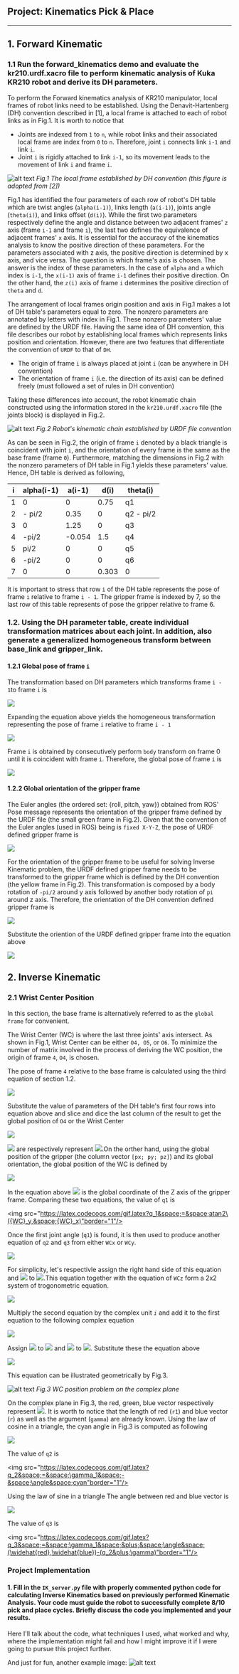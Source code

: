 ## Project: Kinematics Pick & Place
---

[//]: # (Image References)

[image1]: ./misc_images/kr210_DH_convention.png
[image2]: ./misc_images/kr210_urdf.PNG
[image3]: ./misc_images/wc_position.PNG

## 1. Forward Kinematic
### 1.1 Run the forward_kinematics demo and evaluate the kr210.urdf.xacro file to perform kinematic analysis of Kuka KR210 robot and derive its DH parameters.

To perform the Forward kinematics analysis of KR210 manipulator, local frames of robot links need to be established. Using the Denavit-Hartenberg (DH) convention described in [1], a local frame is attached to each of robot links as in Fig.1. It is worth to notice that  
* Joints are indexed from `1` to `n`, while robot links and their associated local frame are index from `0` to `n`. Therefore, joint `i` connects link `i-1` and link `i`.
* Joint `i` is rigidly attached to link `i-1`, so its movement leads to the movement of link `i` and frame `i`.

![alt text][image1]
*Fig.1 The local frame established by DH convention (this figure is adopted from [2])*

Fig.1 has identified the four parameters of each row of robot's DH table which are twist angles (`alpha(i-1)`), links length (`a(i-1)`), joints angle (`theta(i)`), and links offset (`d(i)`). While the first two parameters respectively define the angle and distance between two adjacent frames' `z` axis (frame `i-1` and frame `i`), the last two defines the equivalence of adjacent frames' `x` axis. It is essential for the accuracy of the kinematics analysis to know the positive direction of these parameters. For the parameters associated with z axis, the positive direction is determined by x axis, and vice versa. The question is which frame's axis is chosen. The answer is the index of these parameters. In the case of `alpha` and `a` which index is `i-1`, the `x(i-1)` axis of frame `i-1` defines their positive direction. On the other hand, the `z(i)` axis of frame `i` determines the positive direction of `theta` and `d`.  

The arrangement of local frames origin position and axis in Fig.1 makes a lot of DH table's parameters equal to zero. The nonzero parameters are annotated by letters with index in Fig.1. These nonzero parameters' value are defined by the URDF file. Having the same idea of DH convention, this file describes our robot by establishing local frames which represents links position and orientation. However, there are two features that differentiate the convention of `URDF` to that of `DH`.
* The origin of frame `i` is always placed at joint `i` (can be anywhere in DH convention)
* The orientation of frame `i` (i.e. the direction of its axis) can be defined freely (must followed a set of rules in DH convention)

Taking these differences into account, the robot kinematic chain constructed using the information stored in the `kr210.urdf.xacro` file (the joints block) is displayed in Fig.2.

![alt text][image2]
*Fig.2 Robot's kinematic chain established by URDF file convention*

As can be seen in Fig.2, the origin of frame `i` denoted by a black triangle is coincident with joint `i`, and the orientation of every frame is the same as the base frame (frame `0`). Furthermore, matching the dimensions in Fig.2 with the nonzero parameters of DH table in Fig.1 yields these parameters' value. Hence, DH table is derived as following,          

i | alpha(i-1) | a(i-1) | d(i) | theta(i)
--- | --- | --- | --- | ---
1 | 0 | 0 | 0.75 | q1
2 | - pi/2 | 0.35 | 0 | q2 - pi/2
3 | 0 | 1.25 | 0 | q3
4 |  -pi/2 | -0.054 | 1.5 | q4
5 | pi/2 | 0 | 0 | q5
6 | -pi/2 | 0 | 0 | q6
7 | 0 | 0 | 0.303 | 0

It is important to stress that row `i` of the DH table represents the pose of frame `i` relative to frame `i - 1`. The gripper frame is indexed by 7, so the last row of this table represents of pose the gripper relative to frame 6.

### 1.2. Using the DH parameter table, create individual transformation matrices about each joint. In addition, also generate a generalized homogeneous transform between base_link and gripper_link.
#### 1.2.1 Global pose of frame `i`
The transformation based on DH parameters which transforms frame `i - 1`to frame `i` is

<img src="https://latex.codecogs.com/gif.latex?_{i}^{i-1}\textrm{T}&space;=&space;R_X(\alpha_{i-1})D_X(a_{i-1})R_Z(\theta_i)D_Z(d_i)"/>

Expanding the equation above yields the homogeneous transformation representing the pose of frame `i` relative to frame `i - 1`

<img src="https://latex.codecogs.com/gif.latex?_{i}^{i-1}\textrm{T}&space;=&space;\begin{bmatrix}&space;c\theta_i&space;&-s\theta_i&space;&0&space;&a_{i-1}&space;\\&space;s\theta_ic\alpha_{i-1}&space;&c\theta_ic\alpha_{i-1}&space;&-s\alpha_{i-1}&space;&-s\alpha_{i-1}d_i&space;\\&space;s\theta_is\alpha_{i-1}&space;&c\theta_is\alpha_{i-1}&space;&c\alpha_{i-1}&space;&c\alpha_{i-1}d_i&space;\\&space;0&space;&0&space;&0&space;&1&space;\end{bmatrix}"/>

Frame `i` is obtained by consecutively perform `body` transform on frame 0 until it is coincident with frame `i`. Therefore, the global pose of frame `i` is

<img src="https://latex.codecogs.com/gif.latex?_{G}^{0}\textrm{T}&space;=&space;_{1}^{0}\textrm{T}\:_{2}^{1}\textrm{T}\:&space;\cdots\:&space;_{6}^{5}\textrm{T}\:_{G}^{6}\textrm{T}"/>   

#### 1.2.2 Global orientation of the gripper frame
The Euler angles (the ordered set: {roll, pitch, yaw}) obtained from ROS' Pose message represents the orientation of the gripper frame defined by the URDF file (the small green frame in Fig.2). Given that the convention of the Euler angles (used in ROS) being is `fixed X-Y-Z`, the pose of URDF defined gripper frame is

<img src="https://latex.codecogs.com/gif.latex?^{0}\textrm{ORI}_{G(urdf)}&space;=&space;Rot_Z(yaw)\:&space;Rot_Y(pitch)\:&space;Rot_X(roll)"/>

For the orientation of the gripper frame to be useful for solving Inverse Kinematic problem, the URDF defined gripper frame needs to be transformed to the gripper frame which is defined by the DH convention (the yellow frame in Fig.2). This transformation is composed by a body rotation of `-pi/2` around y axis followed by another body rotation of `pi` around z axis. Therefore, the orientation of the DH convention defined gripper frame is

<img src="https://latex.codecogs.com/gif.latex?^{0}\textrm{ORI}_{G}&space;=&space;^{0}\textrm{ORI}_{G(urdf)}\:&space;Rot_Y(-\pi/2)\:&space;Rot_Z(\pi)"/>

Substitute the oriention of the URDF defined gripper frame into the equation above

<img src="https://latex.codecogs.com/gif.latex?^{0}\textrm{ORI}_{G}&space;=&space;Rot_Z(yaw)\:&space;Rot_Y(pitch)\:&space;Rot_X(roll)\:&space;Rot_Y(-\pi/2)\:&space;Rot_Z(\pi)"/>  

## 2. Inverse Kinematic
### 2.1 Wrist Center Position
In this section, the base frame is alternatively referred to as the `global frame` for convenient.

The Wrist Center (WC) is where the last three joints' axis intersect. As shown in Fig.1, Wrist Center can be either `O4, O5`, or `O6`. To minimize the number of matrix involved in the process of deriving the WC position, the origin of frame `4`, `O4`, is chosen.

The pose of frame `4` relative to the base frame is calculated using the third equation of section 1.2.

<img src="https://latex.codecogs.com/gif.latex?_{4}^{0}\textrm{T}&space;=&space;_{1}^{0}\textrm{T}\:_{2}^{1}\textrm{T}\:_{3}^{2}\textrm{T}\:_{4}^{3}\textrm{T}"/>

Substitute the value of parameters of the DH table's first four rows into equation above and slice and dice the last column of the result to get the global position of `O4` or the Wrist Center

<img src="https://latex.codecogs.com/gif.latex?^{0}\textrm{WC}&space;=&space;\begin{bmatrix}&space;\(1.25s_2-0.054s_{23}&plus;1.5c_{23}&plus;0.35\)c_1\\&space;\(1.25s_2-0.054s_{23}&plus;1.5c_{23}&plus;0.35\)s_1\\&space;1.25c_2-0.054c_{23}-1.5s_{23}+0.75&space;\end{bmatrix}"/>

<img src="https://latex.codecogs.com/gif.latex?\inlines_2,s_{23},c_{23}"/> are respectively represent <img src="https://latex.codecogs.com/gif.latex?\inline\sin(q_2),\sin(q_2+q_3),\cos(q_2+q_3)"/>.On the orther hand, using the global position of the gripper (the column vector `[px; py; pz]`) and its global orientation, the global position of the WC is defined by

<img src="https://latex.codecogs.com/gif.latex?^{0}\textrm{WC}&space;=&space;\begin{bmatrix}p_x\\p_y\\p_z\end{bmatrix}-0.303\:&space;^{0}\widehat{Z}_G"/>

In the equation above <img src="https://latex.codecogs.com/gif.latex?\inline^{0}\widehat{Z}_G"/> is the global coordinate of the Z axis of the gripper frame. Comparing these two equations, the value of `q1` is

<img src="https://latex.codecogs.com/gif.latex?q_1&space;=&space;atan2\({WC}_y,&space;{WC}_x)"border="1"/>

Once the first joint angle (`q1`) is found, it is then used to produce another equation of `q2` and `q3` from either `WCx` or `WCy`.

<img src="https://latex.codecogs.com/gif.latex?1.25s_2-0.054s_{23}&plus;1.5c_{23}=-0.35&plus;\left\{\begin{matrix}&space;{WC}_y/\sin(q_1),&space;if&space;\sin(q_1)&space;\neq&space;0\\&space;{WC}_x/\cos(q_1),&space;otherwise&space;\end{matrix}\right."/>

For simplicity, let's respectivle assign the right hand side of this equation and <img src="https://latex.codecogs.com/gif.latex?\inlinep_z-0.75"> to <img src="https://latex.codecogs.com/gif.latex?\inline\beta,\alpha"/>.This equation together with the equation of `WCz` form a 2x2 system of trogonometric equation.

<img src="https://latex.codecogs.com/gif.latex?\left\{\begin{matrix}&space;1.25c_2-0.054c_{23}-1.5s_{23}=\alpha\\&space;1.25s_2-0.054s_{23}&plus;1.5c_{23}=\beta&space;\end{matrix}\right."/>

Multiply the second equation by the complex unit *`i`* and add it to the first equation to the following complex equation

<img src="https://latex.codecogs.com/gif.latex?1.25e^{iq_2}&plus;(-0.054&plus;i1.5)e^{i(q_2&plus;q_3)}&space;=&space;\alpha&space;&plus;&space;i\beta"/>

Assign <img src="https://latex.codecogs.com/gif.latex?\inline(-0.054&plus;i1.5)"> to <img src="https://latex.codecogs.com/gif.latex?re^{i\gamma}"> and <img src="https://latex.codecogs.com/gif.latex?\inline(\alpha&plus;i\beta)"> to <img src="https://latex.codecogs.com/gif.latex?\inliner_1e^{i\gamma_1}">. Substitute these the equation above

<img src="https://latex.codecogs.com/gif.latex?1.25e^{iq_2}&plus;re^{i(q_2&plus;q_3&plus;\gamma)}&space;=&space;r_1e^{i\gamma_1}"/>

This equation can be illustrated geometrically by Fig.3.

![alt text][image3]
*Fig.3 WC position problem on the complex plane*  

On the complex plane in Fig.3, the red, green, blue vector respectively represent <img src="https://latex.codecogs.com/gif.latex?\inliner_1e^{i\gamma_1},&space;1.25e^{iq_2},&space;re^{i(q_2&plus;q_3&plus;\gamma)}"/>. It is worth to notice that the length of red (`r1`) and blue vector (`r`) as well as the argument (`gamma`) are already known. Using the law of cosine in a triangle, the cyan angle in Fig.3 is computed as following

<img src="https://latex.codecogs.com/gif.latex?\angle&space;cyan=\arccos\frac{r_{1}^{2}&plus;1.25^2-r^2}{2\cdot&space;r_1\cdot&space;1.25}"/>

The value of `q2` is

<img src="https://latex.codecogs.com/gif.latex?q_2&space;=&space;\gamma_1&space;-&space;\angle&space;cyan"border="1"/>

Using the law of sine in a triangle The angle between red and blue vector is

<img src="https://latex.codecogs.com/gif.latex?\angle&space;(\widehat{red},\widehat{blue})&space;=&space;\frac{1.25\sin\angle&space;cyan}{r}"/>

The value of `q3` is

<img src="https://latex.codecogs.com/gif.latex?q_3&space;=&space;\gamma_1&space;&plus;&space;\angle&space;(\widehat{red},\widehat{blue})-(q_2&plus;\gamma)"border="1"/>   

### Project Implementation

#### 1. Fill in the `IK_server.py` file with properly commented python code for calculating Inverse Kinematics based on previously performed Kinematic Analysis. Your code must guide the robot to successfully complete 8/10 pick and place cycles. Briefly discuss the code you implemented and your results.


Here I'll talk about the code, what techniques I used, what worked and why, where the implementation might fail and how I might improve it if I were going to pursue this project further.  


And just for fun, another example image:
![alt text][image3]
